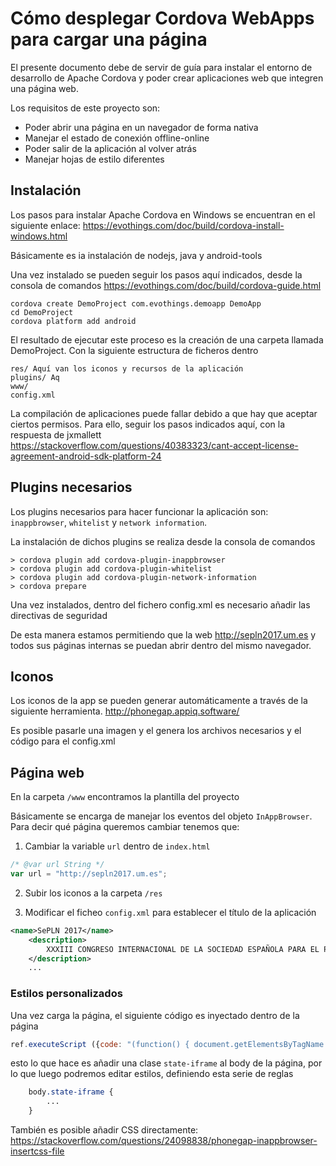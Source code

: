 # Cómo desplegar Cordova WebApps para cargar una página
El presente documento debe de servir de guía para instalar el entorno de desarrollo de Apache Cordova y poder crear aplicaciones web que integren una página web. 

Los requisitos de este proyecto son:
- Poder abrir una página en un navegador de forma nativa
- Manejar el estado de conexión offline-online
- Poder salir de la aplicación al volver atrás
- Manejar hojas de estilo diferentes

## Instalación
Los pasos para instalar Apache Cordova en Windows se encuentran en el siguiente enlace:
https://evothings.com/doc/build/cordova-install-windows.html

Básicamente es ia instalación de nodejs, java y android-tools

Una vez instalado se pueden seguir los pasos aquí indicados, desde la consola de comandos https://evothings.com/doc/build/cordova-guide.html
```
cordova create DemoProject com.evothings.demoapp DemoApp
cd DemoProject
cordova platform add android
```

El resultado de ejecutar este proceso es la creación de una carpeta llamada DemoProject. Con la siguiente estructura de ficheros dentro

```
res/ Aquí van los iconos y recursos de la aplicación
plugins/ Aq
www/
config.xml
```

La compilación de aplicaciones puede fallar debido a que hay que aceptar ciertos permisos. Para ello, seguir los pasos indicados aquí, con la respuesta de jxmallett
https://stackoverflow.com/questions/40383323/cant-accept-license-agreement-android-sdk-platform-24

## Plugins necesarios
Los plugins necesarios para hacer funcionar la aplicación son: `inappbrowser`, `whitelist` y `network information`.


La instalación de dichos plugins se realiza desde la consola de comandos

    > cordova plugin add cordova-plugin-inappbrowser
    > cordova plugin add cordova-plugin-whitelist
    > cordova plugin add cordova-plugin-network-information
    > cordova prepare

    

Una vez instalados, dentro del fichero config.xml es necesario añadir las directivas de seguridad
    <access origin="*" />
    <access origin="http://sepln2017.um.es" />

De esta manera estamos permitiendo que la web http://sepln2017.um.es y todos sus páginas internas se puedan abrir dentro del mismo navegador.

## Iconos
Los iconos de la app se pueden generar automáticamente a través de la siguiente herramienta. http://phonegap.appiq.software/

Es posible pasarle una imagen y el genera los archivos necesarios y el código para el config.xml

## Página web
En la carpeta `/www` encontramos la plantilla del proyecto

Básicamente se encarga de manejar los eventos del objeto `InAppBrowser`. Para decir qué página queremos cambiar tenemos que:

1. Cambiar la variable `url` dentro de `index.html`

```javascript
/* @var url String */
var url = "http://sepln2017.um.es";
```

2. Subir los iconos a la carpeta `/res`

3. Modificar el ficheo `config.xml` para establecer el título de la aplicación

```xml
<name>SePLN 2017</name>
    <description>
        XXXIII CONGRESO INTERNACIONAL DE LA SOCIEDAD ESPAÑOLA PARA EL PROCESAMIENTO DEL LENGUAJE NATURAL
    </description>
    ...
```

### Estilos personalizados
Una vez carga la página, el siguiente código es inyectado dentro de la página

```javascript
ref.executeScript ({code: "(function() { document.getElementsByTagName ('body')[0].className = document.getElementsByTagName ('body')[0].className.concat (' state-iframe') })()"});
```

esto lo que hace es añadir una clase `state-iframe` al body de la página, por lo que luego podremos editar estilos, definiendo esta serie 
de reglas

```css
    body.state-iframe {
        ...
    }
```

También es posible añadir CSS directamente: https://stackoverflow.com/questions/24098838/phonegap-inappbrowser-insertcss-file
                    